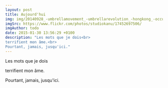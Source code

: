 ```yaml
---
layout: post
title: Aujourd'hui
img: img/20140928_-umbrellamovement_-umbrellarevolution_-hongkong_-occupyhk_-central_-iphoneography_17452697506.jpg
imgSrc: https://www.flickr.com/photos/studiokanu/17452697506/
imgAuthor: todo
date: 2015-01-30 13:56:29 +0100
description: "Les mots que je dois<br>
terrifient mon âme.<br>
Pourtant, jamais, jusqu'ici."
---
```

Les mots que je dois

terrifient mon âme.

Pourtant, jamais, jusqu'ici.
